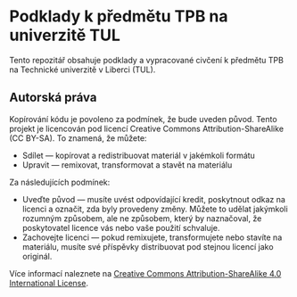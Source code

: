 # Podklady k předmětu TPB na univerzitě TUL

Tento repozitář obsahuje podklady a vypracované civčení k předmětu TPB na Technické univerzitě v Liberci (TUL).

## Autorská práva

Kopírování kódu je povoleno za podmínek, že bude uveden původ. Tento projekt je licencován pod licencí Creative Commons Attribution-ShareAlike (CC BY-SA). To znamená, že můžete:

- Sdílet — kopírovat a redistribuovat materiál v jakémkoli formátu
- Upravit — remixovat, transformovat a stavět na materiálu

Za následujících podmínek:

- Uveďte původ — musíte uvést odpovídající kredit, poskytnout odkaz na licenci a označit, zda byly provedeny změny. Můžete to udělat jakýmkoli rozumným způsobem, ale ne způsobem, který by naznačoval, že poskytovatel licence vás nebo vaše použití schvaluje.
- Zachovejte licenci — pokud remixujete, transformujete nebo stavíte na materiálu, musíte své příspěvky distribuovat pod stejnou licencí jako originál.

Více informací naleznete na [Creative Commons Attribution-ShareAlike 4.0 International License](https://creativecommons.org/licenses/by-sa/4.0/).
